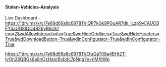 #### Stolen-Vehicles-Analysis

Live Dashboard -  https://1drv.ms/x/c/7e68d66a8c897811/IQP7kGk9PGuAR7dk_iLzp9vEAUOBFY4aUG8IQO4826yR6Uk?em=2&wdAllowInteractivity=True&wdHideGridlines=True&wdHideHeaders=True&wdDownloadButton=True&wdInConfigurator=True&wdInConfigurator=True

https://1drv.ms/x/c/7e68d66a8c897811/EfuQaT08a4BHt2T-IvOn28QBGs6a9nOzHaorBvbdc7pNqg?e=nMXtWp
